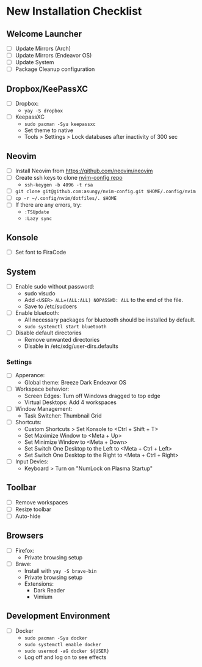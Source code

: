 # New Installation Checklist

## Welcome Launcher
- [ ] Update Mirrors (Arch)
- [ ] Update Mirrors (Endeavor OS)
- [ ] Update System
- [ ] Package Cleanup configuration

## Dropbox/KeePassXC
- [ ] Dropbox:
  - `yay -S dropbox`
- [ ] KeepassXC
  - `sudo pacman -Syu keepassxc`
  - Set theme to native
  - Tools > Settings > Lock databases after inactivity of 300 sec

## Neovim
- [ ] Install Neovim from https://github.com/neovim/neovim
- [ ] Create ssh keys to clone [nvim-config repo](https://github.com/asungy/nvim-config)
  - `ssh-keygen -b 4096 -t rsa`
- [ ] `git clone git@github.com:asungy/nvim-config.git $HOME/.config/nvim`
- [ ] `cp -r ~/.config/nvim/dotfiles/. $HOME`
- [ ] If there are any errors, try:
  - `:TSUpdate`
  - `:Lazy sync`

## Konsole
- [ ] Set font to FiraCode

## System
- [ ] Enable sudo without password:
  - sudo visudo
  - Add `<USER> ALL=(ALL:ALL) NOPASSWD: ALL` to the end of the file.
  - Save to /etc/sudoers
- [ ] Enable bluetooth:
  - All necessary packages for bluetooth should be installed by default.
  - `sudo systemctl start bluetooth`
- [ ] Disable default directories
  - Remove unwanted directories
  - Disable in /etc/xdg/user-dirs.defaults

### Settings
- [ ] Apperance:
  - Global theme: Breeze Dark Endeavor OS
- [ ] Workspace behavior:
  - Screen Edges: Turn off Windows dragged to top edge
  - Virtual Desktops: Add 4 workspaces
- [ ] Window Management:
  - Task Switcher: Thumbnail Grid
- [ ] Shortcuts:
  - Custom Shortcuts > Set Konsole to <Ctrl + Shift + T>
  - Set Maximize Window to <Meta + Up>
  - Set Minimize Window to <Meta + Down>
  - Set Switch One Desktop to the Left to <Meta + Ctrl + Left>
  - Set Switch One Desktop to the Right to <Meta + Ctrl + Right>
- [ ] Input Devies:
  - Keyboard > Turn on "NumLock on Plasma Startup"

## Toolbar
- [ ] Remove workspaces
- [ ] Resize toolbar
- [ ] Auto-hide

## Browsers
- [ ] Firefox:
    - Private browsing setup
- [ ] Brave:
  - Install with `yay -S brave-bin`
  - Private browsing setup
  - Extensions:
    - Dark Reader
    - Vimium

## Development Environment
- [ ] Docker
  - `sudo pacman -Syu docker`
  - `sudo systemctl enable docker`
  - `sudo usermod -aG docker ${USER}`
  - Log off and log on to see effects
